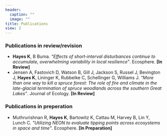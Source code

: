 ```yaml
---
header:
  caption: ""
  image: ""
title: Publications
view: 2
---
```

### Publications in review/revision

- **Hayes K**, B Buma. *“Effects of short-interval disturbances continue to accumulate, overwhelming variability in local resilience”*. Ecosphere. **[In Review]**
- Jensen A, Fastovich D, Watson B, Gill J, Jackson S, Russel J, Bevington J, **Hayes K**, Lininger K, Rubbelke C, Schellinger G, Williams J. *“More than one way to kill a spruce forest: The role of fire and climate in the late-glacial termination of spruce woodlands across the southern Great Lakes”*. Journal of Ecology. **[In Review]**

### Publications in preperation
- Muthrurishnan R, **Hayes K**, Bartowitz K, Cattau M, Harvey B, Lin Y, Lunch C. *"Utilizing NEON to evaluate tipping points across ecosystems in space and time"*. Ecosphere. **[In Preparation]**

